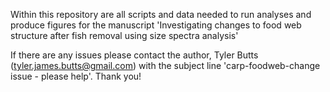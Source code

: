 Within this repository are all scripts and data needed to run analyses and produce figures for the manuscript 'Investigating changes to food web structure after fish removal using size spectra analysis' 

If there are any issues please contact the author, Tyler Butts (tyler.james.butts@gmail.com) with the subject line 'carp-foodweb-change issue - please help'. Thank you! 
